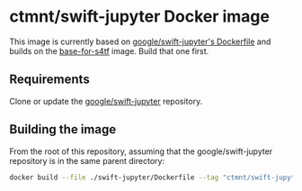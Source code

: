 # ctmnt/swift-jupyter Docker image

This image is currently based on [google/swift-jupyter's Dockerfile](https://github.com/google/swift-jupyter/blob/master/docker/Dockerfile) and builds on the [base-for-s4tf](../base-for-s4tf) image. Build that one first.

## Requirements

Clone or update the [google/swift-jupyter](https://github.com/google/swift-jupyter) repository.

## Building the image

From the root of this repository, assuming that the google/swift-jupyter repository is in the same parent directory:

```bash
docker build --file ./swift-jupyter/Dockerfile --tag "ctmnt/swift-jupyter" ../swift-jupyter
```
